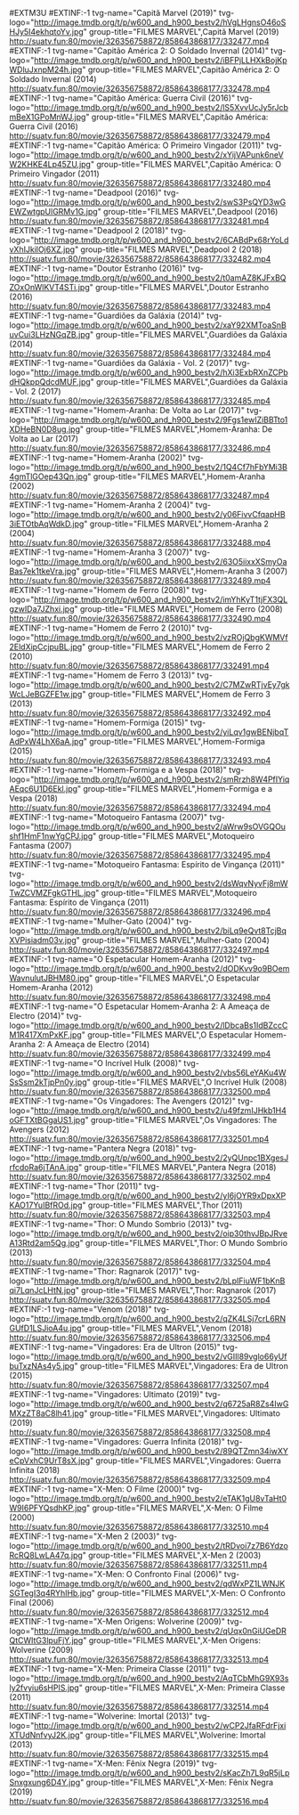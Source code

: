 #EXTM3U
#EXTINF:-1 tvg-name="Capitã Marvel (2019)" tvg-logo="http://image.tmdb.org/t/p/w600_and_h900_bestv2/hVgLHgnsO46oSHJy5I4ekhqtoYv.jpg" group-title="FILMES MARVEL",Capitã Marvel (2019)
http://suatv.fun:80/movie/326356758872/858643868177/332477.mp4
#EXTINF:-1 tvg-name="Capitão América 2: O Soldado Invernal (2014)" tvg-logo="http://image.tmdb.org/t/p/w600_and_h900_bestv2/iBFPjLLHXkBojKpWDluJxnpM24h.jpg" group-title="FILMES MARVEL",Capitão América 2: O Soldado Invernal (2014)
http://suatv.fun:80/movie/326356758872/858643868177/332478.mp4
#EXTINF:-1 tvg-name="Capitão América: Guerra Civil (2016)" tvg-logo="http://image.tmdb.org/t/p/w600_and_h900_bestv2/lS5XvvUcJy5rJcbmBeX1GPoMnWJ.jpg" group-title="FILMES MARVEL",Capitão América: Guerra Civil (2016)
http://suatv.fun:80/movie/326356758872/858643868177/332479.mp4
#EXTINF:-1 tvg-name="Capitão América: O Primeiro Vingador (2011)" tvg-logo="http://image.tmdb.org/t/p/w600_and_h900_bestv2/xYijVAPunk6neVW2KHKE4Lp45ZU.jpg" group-title="FILMES MARVEL",Capitão América: O Primeiro Vingador (2011)
http://suatv.fun:80/movie/326356758872/858643868177/332480.mp4
#EXTINF:-1 tvg-name="Deadpool (2016)" tvg-logo="http://image.tmdb.org/t/p/w600_and_h900_bestv2/swS3PsQYD3wGEWZwtgpUlGRMv1G.jpg" group-title="FILMES MARVEL",Deadpool (2016)
http://suatv.fun:80/movie/326356758872/858643868177/332481.mp4
#EXTINF:-1 tvg-name="Deadpool 2 (2018)" tvg-logo="http://image.tmdb.org/t/p/w600_and_h900_bestv2/6CABdPx68rYoLdvXhIJkilOj6XZ.jpg" group-title="FILMES MARVEL",Deadpool 2 (2018)
http://suatv.fun:80/movie/326356758872/858643868177/332482.mp4
#EXTINF:-1 tvg-name="Doutor Estranho (2016)" tvg-logo="http://image.tmdb.org/t/p/w600_and_h900_bestv2/t0amAZ8KJFxBQZOxOnWlKVT4STi.jpg" group-title="FILMES MARVEL",Doutor Estranho (2016)
http://suatv.fun:80/movie/326356758872/858643868177/332483.mp4
#EXTINF:-1 tvg-name="Guardiões da Galáxia (2014)" tvg-logo="http://image.tmdb.org/t/p/w600_and_h900_bestv2/xaY92XMToaSnBuvCui3LHzNGqZB.jpg" group-title="FILMES MARVEL",Guardiões da Galáxia (2014)
http://suatv.fun:80/movie/326356758872/858643868177/332484.mp4
#EXTINF:-1 tvg-name="Guardiões da Galáxia - Vol. 2 (2017)" tvg-logo="http://image.tmdb.org/t/p/w600_and_h900_bestv2/hXi3ExbRXnZCPbdHQkppQdcdMUF.jpg" group-title="FILMES MARVEL",Guardiões da Galáxia - Vol. 2 (2017)
http://suatv.fun:80/movie/326356758872/858643868177/332485.mp4
#EXTINF:-1 tvg-name="Homem-Aranha: De Volta ao Lar (2017)" tvg-logo="http://image.tmdb.org/t/p/w600_and_h900_bestv2/9Fgs1ewIZiBBTto1XDHeBN0D8ug.jpg" group-title="FILMES MARVEL",Homem-Aranha: De Volta ao Lar (2017)
http://suatv.fun:80/movie/326356758872/858643868177/332486.mp4
#EXTINF:-1 tvg-name="Homem-Aranha (2002)" tvg-logo="http://image.tmdb.org/t/p/w600_and_h900_bestv2/1Q4Cf7hFbYMi3B4gmTlGOep43Qn.jpg" group-title="FILMES MARVEL",Homem-Aranha (2002)
http://suatv.fun:80/movie/326356758872/858643868177/332487.mp4
#EXTINF:-1 tvg-name="Homem-Aranha 2 (2004)" tvg-logo="http://image.tmdb.org/t/p/w600_and_h900_bestv2/y06FivvCfqapHB3iETOtbAqWdkD.jpg" group-title="FILMES MARVEL",Homem-Aranha 2 (2004)
http://suatv.fun:80/movie/326356758872/858643868177/332488.mp4
#EXTINF:-1 tvg-name="Homem-Aranha 3 (2007)" tvg-logo="http://image.tmdb.org/t/p/w600_and_h900_bestv2/63O5iixxXSmyOaBas7ek1tkeVra.jpg" group-title="FILMES MARVEL",Homem-Aranha 3 (2007)
http://suatv.fun:80/movie/326356758872/858643868177/332489.mp4
#EXTINF:-1 tvg-name="Homem de Ferro (2008)" tvg-logo="http://image.tmdb.org/t/p/w600_and_h900_bestv2/imYhKyT1tjFX3QLgzwIDa7JZhxi.jpg" group-title="FILMES MARVEL",Homem de Ferro (2008)
http://suatv.fun:80/movie/326356758872/858643868177/332490.mp4
#EXTINF:-1 tvg-name="Homem de Ferro 2 (2010)" tvg-logo="http://image.tmdb.org/t/p/w600_and_h900_bestv2/vzROjQbgKWMVf2EldXipCcjpuBL.jpg" group-title="FILMES MARVEL",Homem de Ferro 2 (2010)
http://suatv.fun:80/movie/326356758872/858643868177/332491.mp4
#EXTINF:-1 tvg-name="Homem de Ferro 3 (2013)" tvg-logo="http://image.tmdb.org/t/p/w600_and_h900_bestv2/C7MZwRTjvEy7gkWcLJeBGZFE1w.jpg" group-title="FILMES MARVEL",Homem de Ferro 3 (2013)
http://suatv.fun:80/movie/326356758872/858643868177/332492.mp4
#EXTINF:-1 tvg-name="Homem-Formiga (2015)" tvg-logo="http://image.tmdb.org/t/p/w600_and_h900_bestv2/yiLqv1gwBENjbqTAdPxW4LhX6aA.jpg" group-title="FILMES MARVEL",Homem-Formiga (2015)
http://suatv.fun:80/movie/326356758872/858643868177/332493.mp4
#EXTINF:-1 tvg-name="Homem-Formiga e a Vespa (2018)" tvg-logo="http://image.tmdb.org/t/p/w600_and_h900_bestv2/smRrzh8W4PfIYiqAEqc6U1D6Ekl.jpg" group-title="FILMES MARVEL",Homem-Formiga e a Vespa (2018)
http://suatv.fun:80/movie/326356758872/858643868177/332494.mp4
#EXTINF:-1 tvg-name="Motoqueiro Fantasma (2007)" tvg-logo="http://image.tmdb.org/t/p/w600_and_h900_bestv2/aWrw9sOVGQOushf1HmF1nwYgCPJ.jpg" group-title="FILMES MARVEL",Motoqueiro Fantasma (2007)
http://suatv.fun:80/movie/326356758872/858643868177/332495.mp4
#EXTINF:-1 tvg-name="Motoqueiro Fantasma: Espírito de Vingança (2011)" tvg-logo="http://image.tmdb.org/t/p/w600_and_h900_bestv2/dsWqvNyvFj8mWTwZCVMZFgkGTHL.jpg" group-title="FILMES MARVEL",Motoqueiro Fantasma: Espírito de Vingança (2011)
http://suatv.fun:80/movie/326356758872/858643868177/332496.mp4
#EXTINF:-1 tvg-name="Mulher-Gato (2004)" tvg-logo="http://image.tmdb.org/t/p/w600_and_h900_bestv2/biLq9eQvt8TcjBqXVPisiadm03v.jpg" group-title="FILMES MARVEL",Mulher-Gato (2004)
http://suatv.fun:80/movie/326356758872/858643868177/332497.mp4
#EXTINF:-1 tvg-name="O Espetacular Homem-Aranha (2012)" tvg-logo="http://image.tmdb.org/t/p/w600_and_h900_bestv2/dODKvv9o9BOemWavnulutJBHM80.jpg" group-title="FILMES MARVEL",O Espetacular Homem-Aranha (2012)
http://suatv.fun:80/movie/326356758872/858643868177/332498.mp4
#EXTINF:-1 tvg-name="O Espetacular Homem-Aranha 2: A Ameaça de Electro (2014)" tvg-logo="http://image.tmdb.org/t/p/w600_and_h900_bestv2/lDbcaBs1IdBZccCM1R417XmPxKF.jpg" group-title="FILMES MARVEL",O Espetacular Homem-Aranha 2: A Ameaça de Electro (2014)
http://suatv.fun:80/movie/326356758872/858643868177/332499.mp4
#EXTINF:-1 tvg-name="O Incrível Hulk (2008)" tvg-logo="http://image.tmdb.org/t/p/w600_and_h900_bestv2/vbs56LeYAKu4WSsSsm2kTjpPn0y.jpg" group-title="FILMES MARVEL",O Incrível Hulk (2008)
http://suatv.fun:80/movie/326356758872/858643868177/332500.mp4
#EXTINF:-1 tvg-name="Os Vingadores: The Avengers (2012)" tvg-logo="http://image.tmdb.org/t/p/w600_and_h900_bestv2/u49fzmIJHkb1H4oGFTXtBGgaUS1.jpg" group-title="FILMES MARVEL",Os Vingadores: The Avengers (2012)
http://suatv.fun:80/movie/326356758872/858643868177/332501.mp4
#EXTINF:-1 tvg-name="Pantera Negra (2018)" tvg-logo="http://image.tmdb.org/t/p/w600_and_h900_bestv2/2yQUnpc1BXgesJrfcdoRa6jTAnA.jpg" group-title="FILMES MARVEL",Pantera Negra (2018)
http://suatv.fun:80/movie/326356758872/858643868177/332502.mp4
#EXTINF:-1 tvg-name="Thor (2011)" tvg-logo="http://image.tmdb.org/t/p/w600_and_h900_bestv2/yI6jOYR9xDpxXPKAO17YuIBfROd.jpg" group-title="FILMES MARVEL",Thor (2011)
http://suatv.fun:80/movie/326356758872/858643868177/332503.mp4
#EXTINF:-1 tvg-name="Thor: O Mundo Sombrio (2013)" tvg-logo="http://image.tmdb.org/t/p/w600_and_h900_bestv2/oip30thvJBpJRveA13Rtd2am5Qg.jpg" group-title="FILMES MARVEL",Thor: O Mundo Sombrio (2013)
http://suatv.fun:80/movie/326356758872/858643868177/332504.mp4
#EXTINF:-1 tvg-name="Thor: Ragnarok (2017)" tvg-logo="http://image.tmdb.org/t/p/w600_and_h900_bestv2/bLpIFiuWF1bKnBqi7LqnJcLHtN.jpg" group-title="FILMES MARVEL",Thor: Ragnarok (2017)
http://suatv.fun:80/movie/326356758872/858643868177/332505.mp4
#EXTINF:-1 tvg-name="Venom (2018)" tvg-logo="http://image.tmdb.org/t/p/w600_and_h900_bestv2/qZK4LSj7crL6RNGUfD1LSJioA4u.jpg" group-title="FILMES MARVEL",Venom (2018)
http://suatv.fun:80/movie/326356758872/858643868177/332506.mp4
#EXTINF:-1 tvg-name="Vingadores: Era de Ultron (2015)" tvg-logo="http://image.tmdb.org/t/p/w600_and_h900_bestv2/vGIIl89vglo66yUfbuTxzNAs4y5.jpg" group-title="FILMES MARVEL",Vingadores: Era de Ultron (2015)
http://suatv.fun:80/movie/326356758872/858643868177/332507.mp4
#EXTINF:-1 tvg-name="Vingadores: Ultimato (2019)" tvg-logo="http://image.tmdb.org/t/p/w600_and_h900_bestv2/q6725aR8Zs4IwGMXzZT8aC8lh41.jpg" group-title="FILMES MARVEL",Vingadores: Ultimato (2019)
http://suatv.fun:80/movie/326356758872/858643868177/332508.mp4
#EXTINF:-1 tvg-name="Vingadores: Guerra Infinita (2018)" tvg-logo="http://image.tmdb.org/t/p/w600_and_h900_bestv2/89QTZmn34iwXYeCpVxhC9UrT8sX.jpg" group-title="FILMES MARVEL",Vingadores: Guerra Infinita (2018)
http://suatv.fun:80/movie/326356758872/858643868177/332509.mp4
#EXTINF:-1 tvg-name="X-Men: O Filme (2000)" tvg-logo="http://image.tmdb.org/t/p/w600_and_h900_bestv2/eTAK1gU8vTaHt0W9I6PFYQsdhKP.jpg" group-title="FILMES MARVEL",X-Men: O Filme (2000)
http://suatv.fun:80/movie/326356758872/858643868177/332510.mp4
#EXTINF:-1 tvg-name="X-Men 2 (2003)" tvg-logo="http://image.tmdb.org/t/p/w600_and_h900_bestv2/tRDvoi7z7B6YdzoRcRQ8LwLA47q.jpg" group-title="FILMES MARVEL",X-Men 2 (2003)
http://suatv.fun:80/movie/326356758872/858643868177/332511.mp4
#EXTINF:-1 tvg-name="X-Men: O Confronto Final (2006)" tvg-logo="http://image.tmdb.org/t/p/w600_and_h900_bestv2/qdWxPZ1LWNJKSGTegI3q4RYhIHb.jpg" group-title="FILMES MARVEL",X-Men: O Confronto Final (2006)
http://suatv.fun:80/movie/326356758872/858643868177/332512.mp4
#EXTINF:-1 tvg-name="X-Men Origens: Wolverine (2009)" tvg-logo="http://image.tmdb.org/t/p/w600_and_h900_bestv2/qUqx0nGiUGeDRQtCWItG3lpuFjY.jpg" group-title="FILMES MARVEL",X-Men Origens: Wolverine (2009)
http://suatv.fun:80/movie/326356758872/858643868177/332513.mp4
#EXTINF:-1 tvg-name="X-Men: Primeira Classe (2011)" tvg-logo="http://image.tmdb.org/t/p/w600_and_h900_bestv2/AqTCbMhG9X93sly2fvyiu6sHPIS.jpg" group-title="FILMES MARVEL",X-Men: Primeira Classe (2011)
http://suatv.fun:80/movie/326356758872/858643868177/332514.mp4
#EXTINF:-1 tvg-name="Wolverine: Imortal (2013)" tvg-logo="http://image.tmdb.org/t/p/w600_and_h900_bestv2/wCP2JfaRFdrFjxiXTUdNnfvyJ2K.jpg" group-title="FILMES MARVEL",Wolverine: Imortal (2013)
http://suatv.fun:80/movie/326356758872/858643868177/332515.mp4
#EXTINF:-1 tvg-name="X-Men: Fênix Negra (2019)" tvg-logo="http://image.tmdb.org/t/p/w600_and_h900_bestv2/sKacZh7L9qR5jLpSnxgxung6D4Y.jpg" group-title="FILMES MARVEL",X-Men: Fênix Negra (2019)
http://suatv.fun:80/movie/326356758872/858643868177/332516.mp4
